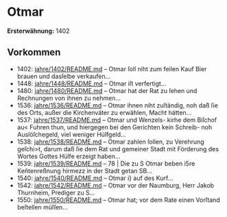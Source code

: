 # Otmar

**Ersterwähnung:** 1402

## Vorkommen
- 1402: [jahre/1402/README.md](../jahre/1402/README.md) – Otmar ſoll niht zum feilen
Kauf Bier brauen und dasſelbe verkaufen...
- 1448: [jahre/1448/README.md](../jahre/1448/README.md) – Otmar iſt
verfertigt...
- 1480: [jahre/1480/README.md](../jahre/1480/README.md) – Otmar hat der Rat zu ſehen und
Rechnungen von ihnen zu nehmen...
- 1536: [jahre/1536/README.md](../jahre/1536/README.md) – Otmar
ihnen niht zuſtändig, noh daß ſie des Orts, außer
die Kirchenväter zu erwählen, Macht hätten...
- 1537: [jahre/1537/README.md](../jahre/1537/README.md) – Otmar und Wenzels-
kirhe dem Biſchof au< Fuhren thun, und hiergegen bei
den Gerichten kein Schreib- noh Auslöſchegeld, viel weniger
Hülfgeld...
- 1538: [jahre/1538/README.md](../jahre/1538/README.md) – Otmar zahlen ſollen, zu Verehrung
geſchi>t, darum daß ſie dem Rat und gemeiner Stadt
mit Förderung des Wortes Gottes Hülfe erzeigt haben...
- 1539: [jahre/1539/README.md](../jahre/1539/README.md) – 78 |
Die zu S Otmar beben i5re Keñtenreßnung hirmezz
in der Stadt getan SB...
- 1540: [jahre/1540/README.md](../jahre/1540/README.md) – Otmar i} auf des Kurf...
- 1542: [jahre/1542/README.md](../jahre/1542/README.md) – Otmar
vor der Naumburg, Herr Jakob Thurnheim, Prediger zu
S...
- 1550: [jahre/1550/README.md](../jahre/1550/README.md) – Otmar hat; vor dem Rate einen
Vorſtand beſtellen müſſen...
